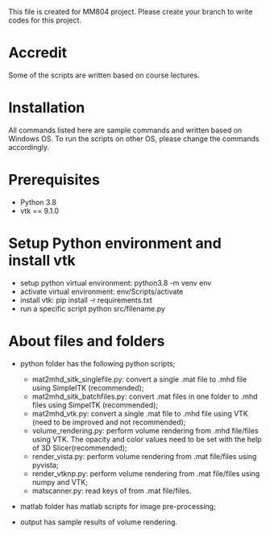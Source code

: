 This file is created for MM804 project. Please create your branch to write codes for this project.

# Accredit
Some of the scripts are written based on course lectures.

# Installation
All commands listed here are sample commands and written based on Windows OS. To run the scripts on other OS, please change the commands accordingly.

# Prerequisites
* Python 3.8
* vtk == 9.1.0

# Setup Python environment and install vtk
*	setup python virtual environment: python3.8 -m venv env
*	activate virtual environment: env/Scripts/activate
*	install vtk: pip install -r requirements.txt
*	run a specific script python src/filename.py

# About files and folders
* python folder has the following python scripts;
  * mat2mhd_sitk_singlefile.py: convert a single .mat file to .mhd file using SimpleITK (recommended);
  * mat2mhd_sitk_batchfiles.py: convert .mat files in one folder to .mhd files using SimpeITK (recommended);
  * mat2mhd_vtk.py: convert a single .mat file to .mhd file using VTK (need to be improved and not recommended);
  * volume_rendering.py: perform volume rendering from .mhd file/files using VTK. The opacity and color values need to be set with the help of 3D Slicer(recommended);
  * render_vista.py: perform volume rendering from .mat file/files using pyvista;
  * render_vtknp.py: perform volume rendering from .mat file/files using numpy and VTK;
  * matscanner.py: read keys of from .mat file/files.

* matlab folder has matlab scripts for image pre-processing;
* output has sample results of volume rendering.

